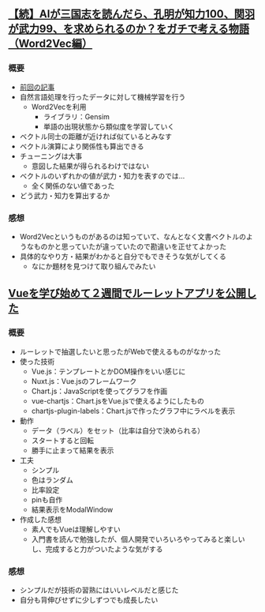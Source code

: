 ## [【続】AIが三国志を読んだら、孔明が知力100、関羽が武力99、を求められるのか？をガチで考える物語（Word2Vec編）](https://qiita.com/youwht/items/fb366579f64252f7a35c)
### 概要
- [前回の記事](https://qiita.com/youwht/items/92056e63498c36de4e3b)
- 自然言語処理を行ったデータに対して機械学習を行う
  - Word2Vecを利用
    - ライブラリ：Gensim
    - 単語の出現状態から類似度を学習していく
- ベクトル同士の距離が近ければ似ているとみなす
- ベクトル演算により関係性も算出できる
- チューニングは大事
  - 意図した結果が得られるわけではない
- ベクトルのいずれかの値が武力・知力を表すのでは…
  - 全く関係のない値であった
- どう武力・知力を算出するか

### 感想
- Word2Vecというものがあるのは知っていて、なんとなく文書ベクトルのようなものかと思っていたが違っていたので勘違いを正せてよかった
- 具体的なやり方・結果がわかると自分でもできそうな気がしてくる
  - なにか題材を見つけて取り組んでみたい

## [Vueを学び始めて２週間でルーレットアプリを公開した](https://qiita.com/masibw/items/b5fee5880330e74b0f9f)
### 概要
- ルーレットで抽選したいと思ったがWebで使えるものがなかった
- 使った技術
  - Vue.js：テンプレートとかDOM操作をいい感じに
  - Nuxt.js：Vue.jsのフレームワーク
  - Chart.js：JavaScriptを使ってグラフを作画
  - vue-chartjs：Chart.jsをVue.jsで使えるようにしたもの
  - chartjs-plugin-labels：Chart.jsで作ったグラフ中にラベルを表示
- 動作
  - データ（ラベル）をセット（比率は自分で決められる）
  - スタートすると回転
  - 勝手に止まって結果を表示
- 工夫
  - シンプル
  - 色はランダム
  - 比率設定
  - pinも自作
  - 結果表示をModalWindow
- 作成した感想
  - 素人でもVueは理解しやすい
  - 入門書を読んで勉強したが、個人開発でいろいろやってみると楽しいし、完成すると力がついたような気がする

### 感想
- シンプルだが技術の習熟にはいいレベルだと感じた
- 自分も背伸びせずに少しずつでも成長したい


